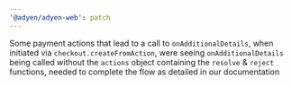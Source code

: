 ```yaml
---
'@adyen/adyen-web': patch
---
```


Some payment actions that lead to a call to `onAdditionalDetails`, when initiated via `checkout.createFromAction`, were seeing `onAdditionalDetails` being called without the `actions` object containing the `resolve` & `reject` functions, needed to complete the flow as detailed in our documentation 
